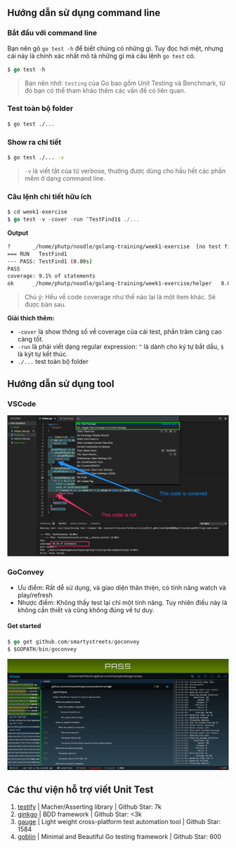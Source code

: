 ## Hướng dẫn sử dụng command line

### Bắt đầu với command line

Bạn nên gõ `go test -h` để biết chúng có những gì. Tuy đọc hơi mệt, nhưng cái này là chính xác nhất mô tả những gì mà câu lệnh `go test` có.

```go
$ go test -h
```

> Bạn nên nhớ: `testing` của Go bao gồm Unit Testing và Benchmark, từ đó bạn có thể tham khảo thêm các vấn đề có liên quan.

### Test toàn bộ folder

```bash
$ go test ./...
```

### Show ra chi tiết

```bash
$ go test ./... -v
```

> `-v` là viết tắt của từ verbose, thường được dùng cho hầu hết các phần mềm  ở dạng command line.

### Câu lệnh chi tiết hữu ích

```go
$ cd week1-exercise
$ go test -v -cover -run ^TestFind1$ ./...
```

**Output**

```bash
?   	_/home/phutp/noodle/golang-training/week1-exercise	[no test files]
=== RUN   TestFind1
--- PASS: TestFind1 (0.00s)
PASS
coverage: 9.1% of statements
ok  	_/home/phutp/noodle/golang-training/week1-exercise/helper	0.002s	coverage: 9.1% of statements
```

> Chú ý: Hểu về code coverage như thế nào lại là một item khác. Sẽ được bàn sau.

**Giải thích thêm:**

- `-cover` là show thông số về coverage của cái test, phần trăm càng cao càng tốt.
- `-run` là phải viết dạng regular expression: `^` là dành cho ký tự bắt dầu, `$` là kýt tự kết thúc.
- `./...` test toàn bộ folder


## Hướng dẫn sử dụng tool

### VSCode

![Code Coverage with VsCode](assets/0x04_vscode_testing.png)

### GoConvey

- Ưu điểm: Rất dễ sử dụng, và giao diện thân thiện, có tính năng watch và play/refresh
- Nhược điểm: Không thấy test lại chỉ một tính năng. Tuy nhiên điều này là không cần thiết và cũng không đúng về tư duy.

#### Get started

```go
$ go get github.com/smartystreets/goconvey
$ $GOPATH/bin/goconvey
```

![GoConvey](assets/0x04_image_1.png)


## Các thư viện hỗ trợ viết Unit Test

1. [testify](https://github.com/stretchr/testify) |  Macher/Asserting library | Github Star: 7k
2. [ginkgo](https://github.com/onsi/ginkgo) |  BDD framework | Github Star: <3k
3. [gauge](https://gauge.org/) | Light weight cross-platform test automation tool | Github Star: 1584
4. [goblin](https://github.com/franela/goblin) | Minimal and Beautiful Go testing framework | Github Star: 600